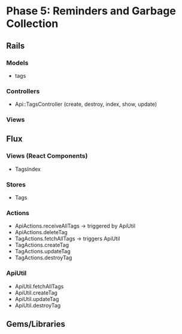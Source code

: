 # Phase 5: Reminders and Garbage Collection

## Rails
### Models
* tags

### Controllers
* Api::TagsController (create, destroy, index, show, update)

### Views

## Flux
### Views (React Components)
* TagsIndex

### Stores
* Tags

### Actions
* ApiActions.receiveAllTags -> triggered by ApiUtil
* ApiActions.deleteTag
* TagActions.fetchAllTags -> triggers ApiUtil
* TagActions.createTag
* TagActions.updateTag
* TagActions.destroyTag

### ApiUtil
* ApiUtil.fetchAllTags
* ApiUtil.createTag
* ApiUtil.updateTag
* ApiUtil.destroyTag

## Gems/Libraries
